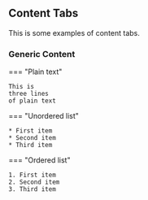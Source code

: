 ## Content Tabs

This is some examples of content tabs.

### Generic Content

=== "Plain text"

    This is 
    three lines
    of plain text

=== "Unordered list"

    * First item
    * Second item
    * Third item

=== "Ordered list"

    1. First item
    2. Second item
    3. Third item